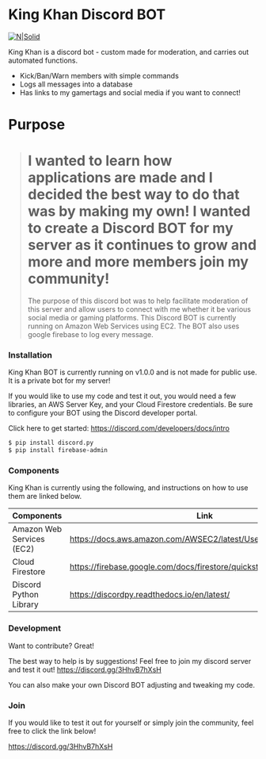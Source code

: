 # King Khan Discord BOT

[![N|Solid](https://gruntfuggly.gallerycdn.vsassets.io/extensions/gruntfuggly/discord-chat/0.3.5/1560255396551/Microsoft.VisualStudio.Services.Icons.Default)](https://discord.gg/3HhvB7hXsH)

King Khan is a discord bot - custom made for moderation, and carries out automated functions.

  - Kick/Ban/Warn members with simple commands
  - Logs all messages into a database
  - Has links to my gamertags and social media if you want to connect!

# Purpose
> I wanted to learn how applications are made
> and I decided the best way to do that was
> by making my own! I wanted to create a
> Discord BOT for my server as it continues to grow
> and more and more members join my community!
> =====================================
> The purpose of this discord bot was to help
> facilitate moderation of this server and allow
> users to connect with me whether it be various
> social media or gaming platforms.
> This Discord BOT is currently running on
> Amazon Web Services using EC2. The BOT also
> uses google firebase to log every message.
### Installation

King Khan BOT is currently running on v1.0.0 and is not made for public use. 
It is a private bot for my server!

If you would like to use my code and test it out, you would need a few libraries, an AWS Server Key, and your Cloud Firestore credentials. Be sure to configure your BOT using the Discord developer portal.

Click here to get started: https://discord.com/developers/docs/intro

```sh
$ pip install discord.py
$ pip install firebase-admin
```
### Components

King Khan is currently using  the following, and instructions on how to use them are linked below.

| Components | Link |
| ------ | ------ |
| Amazon Web Services (EC2) | https://docs.aws.amazon.com/AWSEC2/latest/UserGuide/concepts.html |
| Cloud Firestore | https://firebase.google.com/docs/firestore/quickstart |
| Discord Python Library | https://discordpy.readthedocs.io/en/latest/ |


### Development

Want to contribute? Great!

The best way to help is by suggestions! Feel free to join my discord server and test it out!
https://discord.gg/3HhvB7hXsH

You can also make your own Discord BOT adjusting and tweaking my code.



### Join
If you would like to test it out for yourself or simply join the community, feel free to click the link below!


https://discord.gg/3HhvB7hXsH
